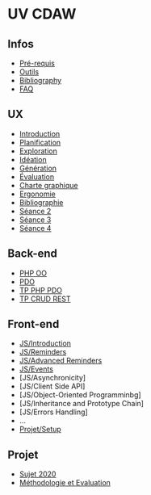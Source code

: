 # UV CDAW

## Infos

* [Pré-requis](Infos/preRequis.md)
* [Outils](Infos/outils.md)
* [Bibliography](Infos/bib.md)
* [FAQ](Infos/faq.md)

## UX
* [Introduction](UX/README.md)
* [Planification](UX/planification.md)
* [Exploration](UX/exploration.md)
* [Idéation](UX/ideation.md)
* [Génération](UX/generation.md)
* [Évaluation](UX/evaluation.md)
* [Charte graphique](UX/graphique.md)
* [Ergonomie](UX/ergonomie.md)
* [Bibliographie](UX/bibliographie.md)
* [Séance 2](UX/consignes_s2.md)
* [Séance 3](UX/consignes_s3.md)
* [Séance 4](UX/consignes_s4.md)

<!-- ## AGL
* [Planning](AGL/README.md) -->

## Back-end
- [PHP OO](BackEnd/tuto-PHP.md)
- [PDO](BackEnd/tuto-PDO.md)
- [TP PHP PDO](BackEnd/TP-PHP_PDO.md)
- [TP CRUD REST](BackEnd/TP-CRUD_REST.md)

## Front-end
* [JS/Introduction](FrontEnd/JS/intro.md)
* [JS/Reminders](FrontEnd/JS/rappel.md)
* [JS/Advanced Reminders](FrontEnd/JS/advanced.md)
* [JS/Events](FrontEnd/JS/event.md)
* [JS/Asynchronicity]<!--(FrontEnd/JS/asynchronous.md)-->
* [JS/Client Side API]<!-- (FrontEnd/JS/api.md)-->
* [JS/Object-Oriented Programminbg]<!--(FrontEnd/JS/poo.md)-->
* [JS/Inheritance and Prototype Chain]<!-- (FrontEnd/JS/protoh.md)-->
* [JS/Errors Handling]<!--(FrontEnd/JS/promisemeerror.md)-->
* ...
* [Projet/Setup](FrontEnd/TP/setup.md)

<!-- ## Laravel
* [Planning](Laravel/README.md) -->

<!-- ## Seaside
* [Planning](Seaside/README.md) -->

## Projet
* [Sujet 2020](Projet/sujetMahjong.md)
* [Méthodologie et Evaluation](Projet/eval.md)
